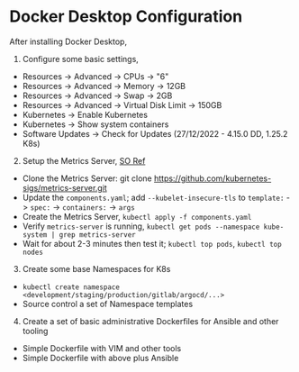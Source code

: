 # Docker Desktop Configuration

After installing Docker Desktop,

1. Configure some basic settings,
  - Resources -> Advanced -> CPUs -> "6"
  - Resources -> Advanced -> Memory -> 12GB
  - Resources -> Advanced -> Swap -> 2GB
  - Resources -> Advanced -> Virtual Disk Limit -> 150GB
  - Kubernetes -> Enable Kubernetes
  - Kubernetes -> Show system containers
  - Software Updates -> Check for Updates (27/12/2022 - 4.15.0 DD, 1.25.2 K8s)
2. Setup the Metrics Server, [SO Ref](https://stackoverflow.com/questions/54106725/docker-kubernetes-mac-autoscaler-unable-to-find-metrics)
  - Clone the Metrics Server: git clone https://github.com/kubernetes-sigs/metrics-server.git
  - Update the `components.yaml`; add `--kubelet-insecure-tls` to `template:` -> `spec:` -> `containers:` -> `args`
  - Create the Metrics Server, `kubectl apply -f components.yaml`
  - Verify `metrics-server` is running, `kubectl get pods --namespace kube-system | grep metrics-server`
  - Wait for about 2-3 minutes then test it; `kubectl top pods`, `kubectl top nodes`
3. Create some base Namespaces for K8s
  - `kubectl create namespace <development/staging/production/gitlab/argocd/...>`
  - Source control a set of Namespace templates
4. Create a set of basic administrative Dockerfiles for Ansible and other tooling
  - Simple Dockerfile with VIM and other tools
  - Simple Dockerfile with above plus Ansible
